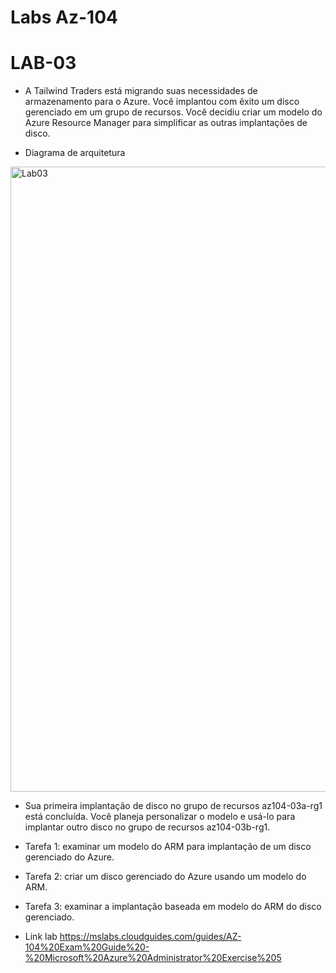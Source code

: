 # Labs Az-104

# LAB-03

- A Tailwind Traders está migrando suas necessidades de armazenamento para o Azure. Você implantou com êxito um disco gerenciado em um grupo de recursos. Você decidiu criar um modelo do Azure Resource Manager para simplificar as outras implantações de disco.

- Diagrama de arquitetura
</p>
<img src="https://user-images.githubusercontent.com/91704169/277471170-0fe93007-4e48-4e2d-ba1f-a7ec21f2ada4.png" min-width=1000px" max-width="1000px" width="1000px" align="center" alt="Lab03">

</p>

- Sua primeira implantação de disco no grupo de recursos az104-03a-rg1 está concluída. Você planeja personalizar o modelo e usá-lo para implantar outro disco no grupo de recursos az104-03b-rg1.

- Tarefa 1: examinar um modelo do ARM para implantação de um disco gerenciado do Azure.

- Tarefa 2: criar um disco gerenciado do Azure usando um modelo do ARM.

- Tarefa 3: examinar a implantação baseada em modelo do ARM do disco gerenciado.

- Link lab https://mslabs.cloudguides.com/guides/AZ-104%20Exam%20Guide%20-%20Microsoft%20Azure%20Administrator%20Exercise%205
